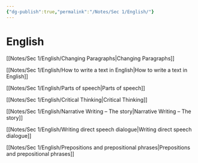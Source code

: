 ```yaml
---
{"dg-publish":true,"permalink":"/Notes/Sec 1/English/"}
---
```


# English

[[Notes/Sec 1/English/Changing Paragraphs\|Changing Paragraphs]]

[[Notes/Sec 1/English/How to write a text in English\|How to write a text in English]]

[[Notes/Sec 1/English/Parts of speech\|Parts of speech]]

[[Notes/Sec 1/English/Critical Thinking\|Critical Thinking]]

[[Notes/Sec 1/English/Narrative Writing – The story\|Narrative Writing – The story]]

[[Notes/Sec 1/English/Writing direct speech dialogue\|Writing direct speech dialogue]]

[[Notes/Sec 1/English/Prepositions and prepositional phrases\|Prepositions and prepositional phrases]]